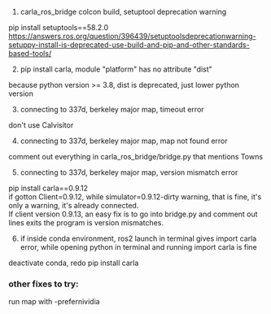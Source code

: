 1. carla_ros_bridge colcon build, setuptool deprecation warning

pip install setuptools==58.2.0 \
https://answers.ros.org/question/396439/setuptoolsdeprecationwarning-setuppy-install-is-deprecated-use-build-and-pip-and-other-standards-based-tools/


2. pip install carla, module "platform" has no attribute "dist" 

because python version >= 3.8, dist is deprecated, just lower python version


3. connecting to 337d, berkeley major map, timeout error

don't use Calvisitor

4. connecting to 337d, berkeley major map, map not found error 

comment out everything in carla_ros_bridge/bridge.py that mentions Towns

5. connecting to 337d, berkeley major map, version mismatch error 

pip install carla==0.9.12\
if gotton Client=0.9.12, while simulator=0.9.12-dirty warning, that is fine, it's only a warning, it's already connected. \
If client version 0.9.13, an easy fix is to go into bridge.py and comment out lines exits the program is version mismatches.


6. if inside conda environment, ros2 launch in terminal gives import carla error, while opening python in terminal and running import carla is fine 

deactivate conda, redo pip install carla



### other fixes to try:
run map with -prefernividia